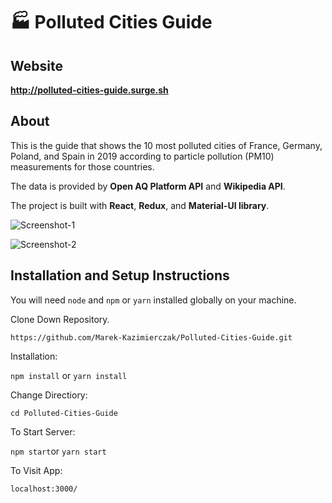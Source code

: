 # 🏭 Polluted Cities Guide

## Website

**http://polluted-cities-guide.surge.sh**

## About

This is the guide that shows the 10 most polluted cities of France, Germany, Poland, and Spain in 2019 according to particle pollution (PM10) measurements for those countries.

The data is provided by **Open AQ Platform API** and **Wikipedia API**.

The project is built with **React**, **Redux**, and **Material-UI library**.

![Screenshot-1](https://user-images.githubusercontent.com/46679378/68588768-97fa9080-048a-11ea-8a44-d63b8ba508ab.png)

![Screenshot-2](https://user-images.githubusercontent.com/46679378/68588810-b06aab00-048a-11ea-8fbf-31acf1ffd198.png)


## Installation and Setup Instructions

You will need  `node`  and  `npm` or `yarn` installed globally on your machine.

Clone Down Repository. 

`https://github.com/Marek-Kazimierczak/Polluted-Cities-Guide.git`

Installation:

`npm install` or `yarn install`

Change Directiory:

`cd Polluted-Cities-Guide`

To Start Server:

`npm start`or `yarn start`

To Visit App:

`localhost:3000/`
